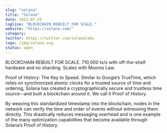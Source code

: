 ```yaml
---
slug: "solana"
title: "Solana"
date: 2021-07-25
logline: "BLOCKCHAIN REBUILT FOR SCALE."
website: "https://solana.com/"
category:
twitter: https://twitter.com/solanalabs
logo: /img/solana.svg
status: open
---
```


BLOCKCHAIN REBUILT FOR SCALE. 710,000 tx/s with off-the-shelf hardware and no sharding. Scales with Moores Law.

Proof of History: The Key to Speed. Similar to Google’s TrueTime, which relies on synchronized atomic clocks for a trusted source of time and ordering, Solana has created a cryptographically secure and trustless time source--and built a blockchain around it. We call it Proof of History.

By weaving this standardized timestamp into the blockchain, nodes in the network can verify the time and order of events without witnessing them directly. This drastically reduces messaging overhead and is one example of the many optimization capabilities that become available through Solana’s Proof of History.
